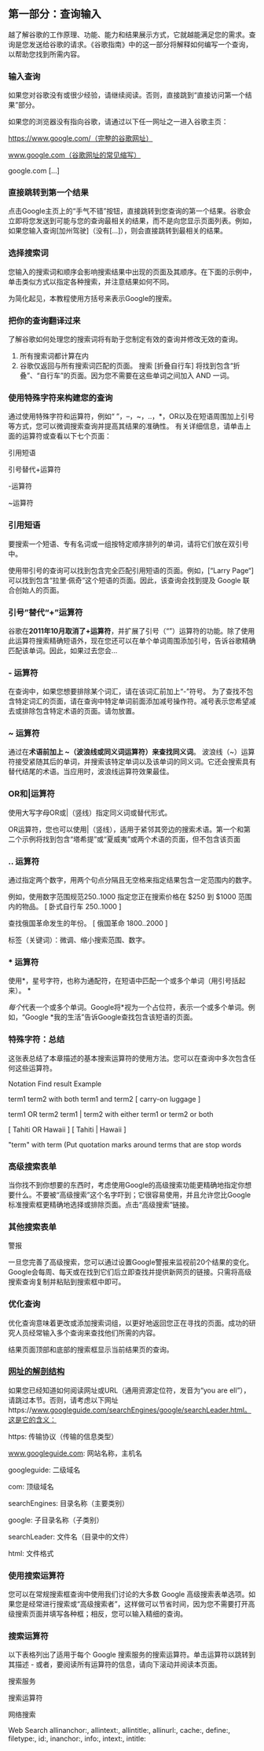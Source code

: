 ## 第一部分：查询输入

越了解谷歌的工作原理、功能、能力和结果展示方式，它就越能满足您的需求。查询是您发送给谷歌的请求。《谷歌指南》中的这一部分将解释如何编写一个查询，以帮助您找到所需内容。



### 输入查询

如果您对谷歌没有或很少经验，请继续阅读。否则，直接跳到“直接访问第一个结果”部分。

 如果您的浏览器没有指向谷歌，请通过以下任一网址之一进入谷歌主页：

https://www.google.com/（完整的谷歌网址）

www.google.com（谷歌网址的常见缩写） 

google.com […]



### 直接跳转到第一个结果

点击Google主页上的“手气不错”按钮，直接跳转到您查询的第一个结果。谷歌会立即将您发送到可能与您的查询最相关的结果，而不是向您显示页面列表。例如，如果您输入查询[加州驾驶]（没有[…]），则会直接跳转到最相关的结果。



### 选择搜索词

您输入的搜索词和顺序会影响搜索结果中出现的页面及其顺序。在下面的示例中，单击类似方式以指定各种搜索，并注意结果如何不同。 

为简化起见，本教程使用方括号来表示Google的搜索。



### 把你的查询翻译过来

了解谷歌如何处理您的搜索词将有助于您制定有效的查询并修改无效的查询。

1. 所有搜索词都计算在内 
2. 谷歌仅返回与所有搜索词匹配的页面。 搜索 [折叠自行车] 将找到包含“折叠”、“自行车”的页面。因为您不需要在这些单词之间加入 AND 一词。



### 使用特殊字符来构建您的查询

通过使用特殊字符和运算符，例如“ ”，–，~，..，*，OR以及在短语周围加上引号等方式，您可以微调搜索查询并提高其结果的准确性。 有关详细信息，请单击上面的运算符或查看以下七个页面：

 引用短语 

引号替代+运算符 

-运算符 

~运算符



### 引用短语

要搜索一个短语、专有名词或一组按特定顺序排列的单词，请将它们放在双引号中。 

使用带引号的查询可以找到包含完全匹配引用短语的页面。例如，[“Larry Page“] 可以找到包含“拉里·佩奇”这个短语的页面。因此，该查询会找到提及 Google 联合创始人的页面。



### 引号”替代“+”运算符

谷歌在**2011年10月取消了+运算符**，并扩展了引号（“”）运算符的功能。除了使用此运算符搜索精确短语外，现在您还可以在单个单词周围添加引号，告诉谷歌精确匹配该单词。因此，如果过去您会...



### - 运算符

在查询中，如果您想要排除某个词汇，请在该词汇前加上“-”符号。 为了查找不包含特定词汇的页面，请在查询中特定单词前面添加减号操作符。减号表示您希望减去或排除包含特定术语的页面。请勿放置。



### ~ 运算符

通过在**术语前加上 ~（波浪线或同义词运算符）来查找同义词**。 波浪线（~）运算符接受紧随其后的单词，并搜索该特定单词以及该单词的同义词。它还会搜索具有替代结尾的术语。当应用时，波浪线运算符效果最佳。



### OR和|运算符

使用大写字母OR或|（竖线）指定同义词或替代形式。 

OR运算符，您也可以使用|（竖线），适用于紧邻其旁边的搜索术语。第一个和第二个示例将找到包含“塔希提”或“夏威夷”或两个术语的页面，但不包含该页面



### .. 运算符

通过指定两个数字，用两个句点分隔且无空格来指定结果包含一定范围内的数字。 

例如，使用数字范围规范$250..$1000 指定您正在搜索价格在 $250 到 $1000 范围内的物品。 [ 卧式自行车 $250..$1000 ] 

查找俄国革命发生的年份。 [ 俄国革命 1800..2000 ] 

标签（关键词）：微调、缩小搜索范围、数字。



### \* 运算符

使用*，星号字符，也称为通配符，在短语中匹配一个或多个单词（用引号括起来）。 *

*每个*代表一个或多个单词。Google将*视为一个占位符，表示一个或多个单词。例如，“Google *我的生活”告诉Google查找包含该短语的页面。



### 特殊字符：总结

这张表总结了本章描述的基本搜索运算符的使用方法。您可以在查询中多次包含任何这些运算符。 

Notation
Find result
Example

term1 term2
with both term1 and term2
[ carry-on luggage ]

term1 OR term2 term1 | term2
with either term1 or term2 or both

[ Tahiti OR Hawaii ]
[ Tahiti | Hawaii ]

"term"
with term (Put quotation marks around terms that are stop words



### 高级搜索表单

当你找不到你想要的东西时，考虑使用Google的高级搜索功能更精确地指定你想要什么。不要被“高级搜索”这个名字吓到；它很容易使用，并且允许您比Google标准搜索框更精确地选择或排除页面。点击“高级搜索”链接。



### 其他搜索表单

警报 

一旦您完善了高级搜索，您可以通过设置Google警报来监视前20个结果的变化。 Google会每周、每天或在找到它们后立即查找并提供新网页的链接。只需将高级搜索查询复制并粘贴到搜索框中即可。



### 优化查询

优化查询意味着更改或添加搜索词组，以更好地返回您正在寻找的页面。成功的研究人员经常输入多个查询来查找他们所需的内容。 

结果页面顶部和底部的搜索框显示当前结果页的查询。



### [网址的解剖结构](https://www.googleguide.com/category/query-input/)

如果您已经知道如何阅读网址或URL（通用资源定位符，发音为“you are ell”），请跳过本节。否则，请考虑以下网址https://www.googleguide.com/searchEngines/google/searchLeader.html。这是它的含义：

https: 传输协议（传输的信息类型）

www.googleguide.com: 网站名称，主机名

googleguide: 二级域名

com: 顶级域名

searchEngines: 目录名称（主要类别）

google: 子目录名称（子类别）

searchLeader: 文件名（目录中的文件）

html: 文件格式



### 使用搜索运算符

您可以在常规搜索框查询中使用我们讨论的大多数 Google 高级搜索表单选项。如果您是经常进行搜索或“高级搜索者”，这样做可以节省时间，因为您不需要打开高级搜索页面并填写各种框；相反，您可以输入精细的查询。



### 搜索运算符

以下表格列出了适用于每个 Google 搜索服务的搜索运算符。单击运算符以跳转到其描述 - 或者，要阅读所有运算符的信息，请向下滚动并阅读本页面。 

搜索服务 

搜索运算符 

网络搜索

Web Search
allinanchor:, allintext:, allintitle:, allinurl:, cache:, define:, filetype:, id:, inanchor:, info:, intext:, intitle: